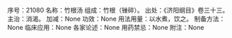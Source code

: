 序号：21080
名称：竹根汤
组成：竹根（锉碎）。
出处：《济阳纲目》卷三十三。
主治：消渴。
加减：None
功效：None
用法用量：以水煮，饮之。
制备方法：None
临床应用：None
各家论述：None
用药禁忌：None
附注：None
